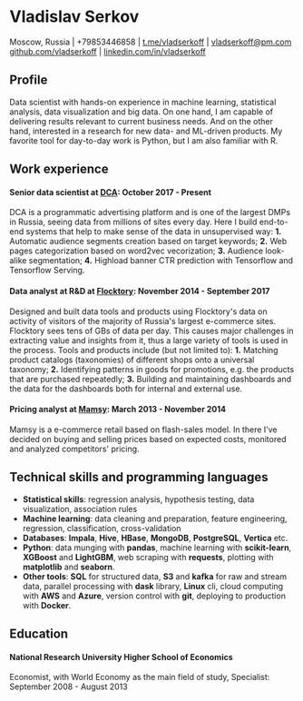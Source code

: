 # Vladislav Serkov
Moscow, Russia | +79853446858 | [t.me/vladserkoff](https://t.me/vladserkoff) | [vladserkoff@pm.com](mailto:vladserkoff@pm.com)  
[github.com/vladserkoff](https://github.com/vladserkoff) | [linkedin.com/in/vladserkoff](https://www.linkedin.com/in/vladserkoff)

## Profile
Data scientist with hands-on experience in machine learning, statistical analysis, data visualization and big data. On one hand, I am capable of delivering results relevant to current business needs. And on the other hand, interested in a research for new data- and ML-driven products. My favorite tool for day-to-day work is Python, but I am also familiar with R.

## Work experience
#### Senior data scientist at [DCA](http://dca.ru): October 2017 - Present
DCA is a programmatic advertising platform and is one of the largest DMPs in Russia, seeing data from millions of sites every day. Here I build end-to-end systems that help to make sense of the data in unsupervised way: **1.** Automatic audience segments creation based on target keywords; **2.** Web pages categorization based on word2vec vecorization; **3.** Audience look-alike segmentation; **4.** Highload banner CTR prediction with Tensorflow and Tensorflow Serving.

#### Data analyst at R&D at [Flocktory](https://www.flocktory.com): November 2014 - September 2017
Designed and built data tools and products using Flocktory's data on activity of visitors of the majority of Russia's largest e-commerce sites. Flocktory sees tens of GBs of data per day. This causes major challenges in extracting value and insights from it, thus a large variety of tools is used in the process.
Tools and products include (but not limited to): **1.** Matching product catalogs (taxonomies) of different shops onto a universal taxonomy; **2.** Identifying patterns in goods for promotions, e.g. the products that are purchased repeatedly; **3.** Building and maintaining dashboards and the data for the dashboards both for internal and external use.

#### Pricing analyst at [Mamsy](https://mamsy.ru): March 2013 - November 2014  
Mamsy is a e-commerce retail based on flash-sales model. In there I’ve decided on buying and selling prices based on expected costs, monitored and analyzed competitors' pricing. 

## Technical skills and programming languages
* **Statistical skills**: regression analysis, hypothesis testing, data visualization, association rules
* **Machine learning**: data cleaning and preparation, feature engineering, regression, classification, cross-validation
* **Databases**: **Impala**, **Hive**, **HBase**, **MongoDB**, **PostgreSQL**, **Vertica** etc.
* **Python**: data munging with **pandas**, machine learning with **scikit-learn**, **XGBoost** and **LightGBM**, web scraping with **requests**, plotting with **matplotlib** and **seaborn**.
* **Other tools**: **SQL** for structured data, **S3** and **kafka** for raw and stream data, parallel processing with **dask** library, **Linux** cli, cloud computing with **AWS** and **Azure**, version control with **git**, deploying to production with **Docker**.

## Education
#### National Research University Higher School of Economics
Economist, with World Economy as the main field of study, Specialist: September 2008 - August 2013
